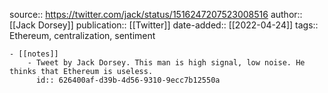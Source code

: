source:: https://twitter.com/jack/status/1516247207523008516
author:: [[Jack Dorsey]]
publication:: [[Twitter]]
date-added:: [[2022-04-24]] 
tags:: Ethereum, centralization, sentiment

	- [[notes]]
		- Tweet by Jack Dorsey. This man is high signal, low noise. He thinks that Ethereum is useless.
		  id:: 626400af-d39b-4d56-9310-9ecc7b12550a